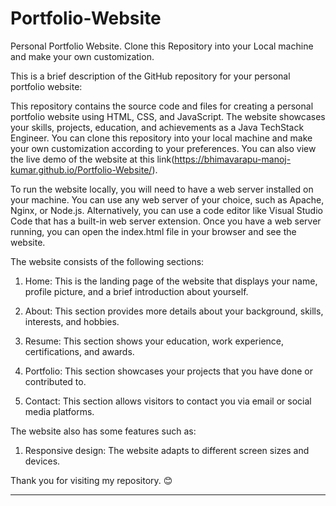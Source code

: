 # Portfolio-Website
Personal Portfolio Website. Clone this Repository into your Local machine and make your own customization.

This is a brief description of the GitHub repository for your personal portfolio website:

This repository contains the source code and files for creating a personal portfolio website using HTML, CSS, and JavaScript. The website showcases your skills, projects, education, and achievements as a Java TechStack Engineer. You can clone this repository into your local machine and make your own customization according to your preferences. You can also view the live demo of the website at this link(https://bhimavarapu-manoj-kumar.github.io/Portfolio-Website/).

To run the website locally, you will need to have a web server installed on your machine. You can use any web server of your choice, such as Apache, Nginx, or Node.js. Alternatively, you can use a code editor like Visual Studio Code that has a built-in web server extension. Once you have a web server running, you can open the index.html file in your browser and see the website.


The website consists of the following sections:

1. Home: This is the landing page of the website that displays your name, profile picture, and a brief introduction about yourself.

2. About: This section provides more details about your background, skills, interests, and hobbies.

3. Resume: This section shows your education, work experience, certifications, and awards.

4. Portfolio: This section showcases your projects that you have done or contributed to.

5. Contact: This section allows visitors to contact you via email or social media platforms.


The website also has some features such as:

1. Responsive design: The website adapts to different screen sizes and devices.

Thank you for visiting my repository. 😊

--------------------------------------------------------------------------------------------------------------------------------------------------------------------------------------------------------------------
